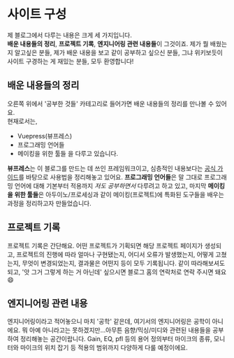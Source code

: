 # 사이트 구성

 제 블로그에서 다루는 내용은 크게 세 가지입니다.  
 **배운 내용들의 정리**, **프로젝트 기록**, **엔지니어링 관련 내용들**이 그것이죠. 제가 뭘 배웠는지 알고싶은 분들, 제가 배운 내용을 보고 같이 공부하고 싶으신 분들, 그냐 위키보듯이 사이트 구경하는 게 재밌는 분들, 모두 환영합니다!  

 ## 배운 내용들의 정리
 오른쪽 위에서 '공부한 것들' 카테고리로 들어가면 배운 내용들의 정리를 만나볼 수 있어요.  
 현재로서는,
 - Vuepress(뷰프레스)
 - 프로그래밍 언어들
 - 메이킹을 위한 툴들
 을 다루고 있습니다.  
   
**뷰프레스**는 이 블로그를 만드는 데 쓰인 프레임워크이고, 심층적인 내용보다는 [공식 가이드](https://vuepress.vuejs.org/guide/)를 바탕으로 사용법을 정리해놓고 있어요. **프로그래밍 언어들**은 말 그대로 프로그래밍 언어에 대해 기본부터 적용까지 *저도 공부하면서* 다루려고 하고 있고, 마지막 **메이킹을 위한 툴들**은 아두이노/프로세싱과 같이 메이킹(프로젝트)에 특화된 도구들을 배우는 과정을 정리하고자 만들었습니다.  

## 프로젝트 기록
프로젝트 기록은 간단해요. 어떤 프로젝트가 기획되면 해당 프로젝트 페이지가 생성되고, 프로젝트의 진행에 따라 얼마나 구현됐는지, 어디서 오류가 발생했는지, 어떻게 고쳤는지, 무엇이 변경되었는지, 결과물은 어떤지 등이 모두 기록됩니다. 같이 따라해보셔도 되고, '앗 그거 그렇게 하는 거 아닌데' 싶으시면 블로그 홈의 연락처로 연락 주시면 돼요 :smile:  

## 엔지니어링 관련 내용
엔지니어링이라고 적어놓으니 마치 '공학' 같은데, 여기서의 엔지니어링은 공학이 아니에요. 뭐 아예 아니라고는 못하겠지만...아무튼 음향/믹싱/미디와 관련된 내용들을 공부하여 정리해놓는 공간이랍니다. Gain, EQ, pfl 등의 용어 정의부터 마이크의 종류, 모니터와 마이크의 위치 잡기 등 적용의 범위까지 다양하게 다룰 예정이에요.